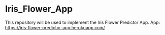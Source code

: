 # Iris_Flower_App
This repository will be used to implement the Iris Flower Predictor App.
App: https://iris-flower-predictor-app.herokuapp.com/
